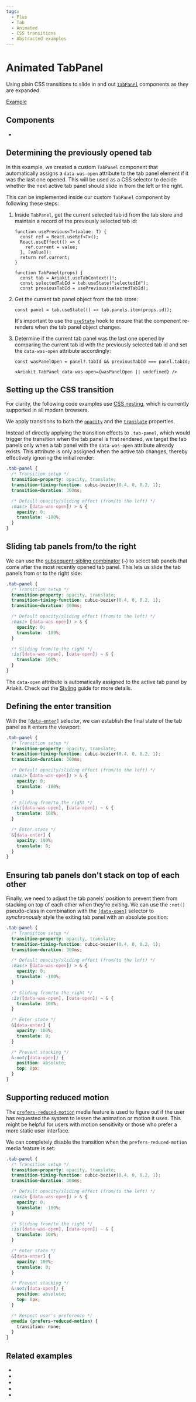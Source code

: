 ```yaml
---
tags:
  - Plus
  - Tab
  - Animated
  - CSS transitions
  - Abstracted examples
---
```


# Animated TabPanel

<div data-description>

Using plain CSS transitions to slide in and out [`TabPanel`](/reference/tab-panel) components as they are expanded.

</div>

<div data-tags></div>

<a href="./index.tsx" data-playground>Example</a>

## Components

<div data-cards="components">

- [](/components/tab)

</div>

## Determining the previously opened tab

In this example, we created a custom `TabPanel` component that automatically assigns a `data-was-open` attribute to the tab panel element if it was the last one opened. This will be used as a CSS selector to decide whether the next active tab panel should slide in from the left or the right.

This can be implemented inside our custom `TabPanel` component by following these steps:

1. Inside `TabPanel`, get the current selected tab id from the tab store and maintain a record of the previously selected tab id:

   ```tsx {11,12} "selectedTabId" "previousTabId"
   function usePrevious<T>(value: T) {
     const ref = React.useRef<T>();
     React.useEffect(() => {
       ref.current = value;
     }, [value]);
     return ref.current;
   }

   function TabPanel(props) {
     const tab = Ariakit.useTabContext()!;
     const selectedTabId = tab.useState("selectedId");
     const previousTabId = usePrevious(selectedTabId);
   ```

2. Get the current tab panel object from the tab store:

   ```tsx
   const panel = tab.useState(() => tab.panels.item(props.id));
   ```

   It's important to use the [`useState`](/reference/use-tab-store#usestate) hook to ensure that the component re-renders when the tab panel object changes.

3. Determine if the current tab panel was the last one opened by comparing the current tab id with the previously selected tab id and set the `data-was-open` attribute accordingly:

   ```tsx
   const wasPanelOpen = panel?.tabId && previousTabId === panel.tabId;

   <Ariakit.TabPanel data-was-open={wasPanelOpen || undefined} />
   ```

## Setting up the CSS transition

<aside data-type="note" title="CSS nesting">

For clarity, the following code examples use [CSS nesting](https://developer.mozilla.org/en-US/docs/Web/CSS/CSS_nesting), which is currently supported in all modern browsers.

</aside>

We apply transitions to both the [`opacity`](https://developer.mozilla.org/en-US/docs/Web/CSS/opacity) and the [`translate`](https://developer.mozilla.org/en-US/docs/Web/CSS/translate) properties.

Instead of directly applying the transition effects to `.tab-panel`, which would trigger the transition when the tab panel is first rendered, we target the tab panels only when a tab panel with the `data-was-open` attribute already exists. This attribute is only assigned when the active tab changes, thereby effectively ignoring the initial render:

```css {3-5,8-11}
.tab-panel {
  /* Transition setup */
  transition-property: opacity, translate;
  transition-timing-function: cubic-bezier(0.4, 0, 0.2, 1);
  transition-duration: 300ms;

  /* Default opacity/sliding effect (from/to the left) */
  :has(> [data-was-open]) > & {
    opacity: 0;
    translate: -100%;
  }
}
```

## Sliding tab panels from/to the right

We can use the [subsequent-sibling combinator](https://developer.mozilla.org/en-US/docs/Web/CSS/Subsequent-sibling_combinator) (`~`) to select tab panels that come after the most recently opened tab panel. This lets us slide the tab panels from or to the right side:

```css {14-16}
.tab-panel {
  /* Transition setup */
  transition-property: opacity, translate;
  transition-timing-function: cubic-bezier(0.4, 0, 0.2, 1);
  transition-duration: 300ms;

  /* Default opacity/sliding effect (from/to the left) */
  :has(> [data-was-open]) > & {
    opacity: 0;
    translate: -100%;
  }

  /* Sliding from/to the right */
  :is([data-was-open], [data-open]) ~ & {
    translate: 100%;
  }
}
```

The `data-open` attribute is automatically assigned to the active tab panel by Ariakit. Check out the [Styling](/guide/styling#data-open) guide for more details.

## Defining the enter transition

With the [`[data-enter]`](/guide/styling#data-enter) selector, we can establish the final state of the tab panel as it enters the viewport:

```css {19-22}
.tab-panel {
  /* Transition setup */
  transition-property: opacity, translate;
  transition-timing-function: cubic-bezier(0.4, 0, 0.2, 1);
  transition-duration: 300ms;

  /* Default opacity/sliding effect (from/to the left) */
  :has(> [data-was-open]) > & {
    opacity: 0;
    translate: -100%;
  }

  /* Sliding from/to the right */
  :is([data-was-open], [data-open]) ~ & {
    translate: 100%;
  }

  /* Enter state */
  &[data-enter] {
    opacity: 100%;
    translate: 0;
  }
}
```

## Ensuring tab panels don't stack on top of each other

Finally, we need to adjust the tab panels' position to prevent them from stacking on top of each other when they're exiting. We can use the `:not()` pseudo-class in combination with the [`[data-open]`](/guide/styling#data-open) selector to _synchronously_ style the exiting tab panel with an absolute position:

```css {25-28}
.tab-panel {
  /* Transition setup */
  transition-property: opacity, translate;
  transition-timing-function: cubic-bezier(0.4, 0, 0.2, 1);
  transition-duration: 300ms;

  /* Default opacity/sliding effect (from/to the left) */
  :has(> [data-was-open]) > & {
    opacity: 0;
    translate: -100%;
  }

  /* Sliding from/to the right */
  :is([data-was-open], [data-open]) ~ & {
    translate: 100%;
  }

  /* Enter state */
  &[data-enter] {
    opacity: 100%;
    translate: 0;
  }

  /* Prevent stacking */
  &:not([data-open]) {
    position: absolute;
    top: 0px;
  }
}
```

## Supporting reduced motion

The [`prefers-reduced-motion`](https://developer.mozilla.org/en-US/docs/Web/CSS/@media/prefers-reduced-motion) media feature is used to figure out if the user has requested the system to lessen the animation or motion it uses. This might be helpful for users with motion sensitivity or those who prefer a more static user interface.

We can completely disable the transition when the `prefers-reduced-motion` media feature is set:

```css {31-33}
.tab-panel {
  /* Transition setup */
  transition-property: opacity, translate;
  transition-timing-function: cubic-bezier(0.4, 0, 0.2, 1);
  transition-duration: 300ms;

  /* Default opacity/sliding effect (from/to the left) */
  :has(> [data-was-open]) > & {
    opacity: 0;
    translate: -100%;
  }

  /* Sliding from/to the right */
  :is([data-was-open], [data-open]) ~ & {
    translate: 100%;
  }

  /* Enter state */
  &[data-enter] {
    opacity: 100%;
    translate: 0;
  }

  /* Prevent stacking */
  &:not([data-open]) {
    position: absolute;
    top: 0px;
  }

  /* Respect user's preference */
  @media (prefers-reduced-motion) {
    transition: none;
  }
}
```

## Related examples

<div data-cards="examples">

- [](/examples/disclosure-animated)
- [](/examples/combobox-animated)
- [](/examples/dialog-animated)
- [](/examples/select-animated)
- [](/examples/combobox-tabs)

</div>
